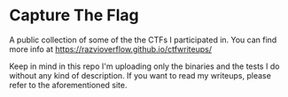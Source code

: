 # Capture The Flag
A public collection of some of the the CTFs I participated in. You can find more info at https://razvioverflow.github.io/ctfwriteups/

Keep in mind in this repo I'm uploading only the binaries and the tests I do without any kind of description. If you want to read my writeups, please refer to the aforementioned site.